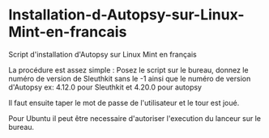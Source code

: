 # Installation-d-Autopsy-sur-Linux-Mint-en-francais
Script d'installation d'Autopsy sur Linux Mint en français

La procédure est assez simple : 
Posez le script sur le bureau, 
donnez le numéro de version de Sleuthkit sans le -1 ainsi que le numéro de version d'Autopsy 
ex: 4.12.0 pour Sleuthkit et 4.20.0 pour autopsy

Il faut ensuite taper le mot de passe de l'utilisateur et le tour est joué.

Pour Ubuntu il peut être necessaire d'autoriser l'execution du lanceur sur le bureau.
